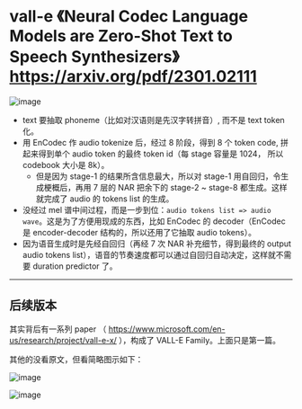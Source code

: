 # vall-e 《Neural Codec Language Models are Zero-Shot Text to Speech Synthesizers》 https://arxiv.org/pdf/2301.02111

![image](https://github.com/user-attachments/assets/6c7fb018-0710-47fe-9e49-3cf6e8097169)

- text 要抽取 phoneme（比如对汉语则是先汉字转拼音）, 而不是 text token 化。
- 用 EnCodec 作 audio tokenize 后，经过 8 阶段，得到 8 个 token code, 拼起来得到单个 audio token 的最终 token id（每 stage 容量是 1024， 所以 codebook 大小是 8k）。
  - 但是因为 stage-1 的结果所含信息最大，所以对 stage-1 用自回归，令生成梗概后，再用 7 层的 NAR 把余下的 stage-2 ~ stage-8 都生成。这样就完成了 audio 的 tokens list 的生成。
- 没经过 mel 谱中间过程，而是一步到位：`audio tokens list => audio wave`。这是为了方便用现成的东西，比如 EnCodec 的 decoder（EnCodec是 encoder-decoder 结构的，所以还用了它抽取 audio tokens）。 
- 因为语音生成时是先经自回归（再经 7 次 NAR 补充细节，得到最终的 output audio tokens list），语音的节奏速度都可以通过自回归自动决定，这样就不需要 duration predictor 了。

----

## 后续版本

其实背后有一系列 paper （ https://www.microsoft.com/en-us/research/project/vall-e-x/ ），构成了 VALL-E Family。上面只是第一篇。

其他的没看原文，但看简略图示如下：

![image](https://github.com/user-attachments/assets/a50096cd-1611-4f42-a335-8e3309b4e957)

![image](https://github.com/user-attachments/assets/e37ef113-1c4b-4b4e-8ead-7de9b6999172)
